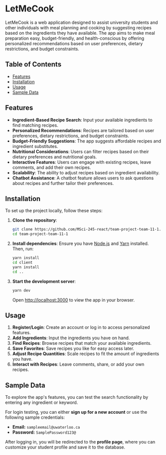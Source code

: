 # LetMeCook

LetMeCook is a web application designed to assist university students and other individuals with meal planning and cooking by suggesting recipes based on the ingredients they have available. The app aims to make meal preparation easy, budget-friendly, and health-conscious by offering personalized recommendations based on user preferences, dietary restrictions, and budget constraints.

## Table of Contents

- [Features](#features)
- [Installation](#installation)
- [Usage](#usage)
- [Sample Data](#sample-data)

## Features

- **Ingredient-Based Recipe Search**: Input your available ingredients to find matching recipes.
- **Personalized Recommendations**: Recipes are tailored based on user preferences, dietary restrictions, and budget constraints.
- **Budget-Friendly Suggestions**: The app suggests affordable recipes and ingredient substitutes.
- **Nutritional Considerations**: Users can filter recipes based on their dietary preferences and nutritional goals.
- **Interactive Features**: Users can engage with existing recipes, leave comments, and add their own recipes.
- **Scalability**: The ability to adjust recipes based on ingredient availability.
- **Chatbot Assistance**: A chatbot feature allows users to ask questions about recipes and further tailor their preferences.

## Installation

To set up the project locally, follow these steps:

1. **Clone the repository**:
   ```bash
   git clone https://github.com/MSci-245-react/team-project-team-11-1.git
   cd team-project-team-11-1
   ```

2. **Install dependencies**:
   Ensure you have [Node.js](https://nodejs.org/) and [Yarn](https://yarnpkg.com/) installed. Then, run:
   ```bash
   yarn install
   cd client
   yarn install
   cd ..
   ```

3. **Start the development server**:
   ```bash
   yarn dev
   ```
   Open [http://localhost:3000](http://localhost:3000) to view the app in your browser.

## Usage

1. **Register/Login**: Create an account or log in to access personalized features.
2. **Add Ingredients**: Input the ingredients you have on hand.
3. **Find Recipes**: Browse recipes that match your available ingredients.
4. **Save Favorites**: Save recipes you like for easy access later.
5. **Adjust Recipe Quantities**: Scale recipes to fit the amount of ingredients you have.
6. **Interact with Recipes**: Leave comments, share, or add your own recipes.

## Sample Data

To explore the app's features, you can test the search functionality by entering any ingredient or keyword. 

For login testing, you can either **sign up for a new account** or use the following sample credentials:

- **Email:** `sampleemail@uwaterloo.ca`  
- **Password:** `SamplePassword123@`  

After logging in, you will be redirected to the **profile page**, where you can customize your student profile and save it to the database.

